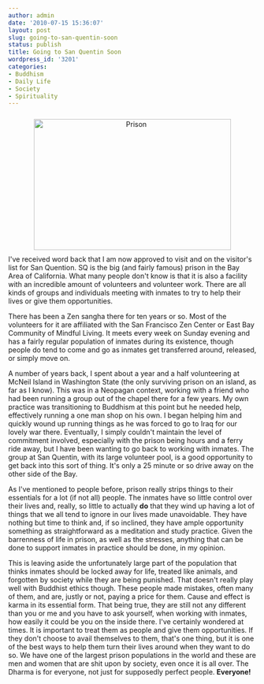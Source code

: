 ```yaml
---
author: admin
date: '2010-07-15 15:36:07'
layout: post
slug: going-to-san-quentin-soon
status: publish
title: Going to San Quentin Soon
wordpress_id: '3201'
categories:
- Buddhism
- Daily Life
- Society
- Spirituality
---
```

<div align="center"><a href="http://www.flickr.com/photos/albill/4797093235/" title="Prison by albill, on Flickr"><img hspace="10" vspace="10" src="https://farm5.static.flickr.com/4136/4797093235_1163fb2b13.jpg" width="400" height="266" alt="Prison" /></a></div>
I've received word back that I am now approved to visit and on the visitor's list for San Quention. SQ is the big (and fairly famous) prison in the Bay Area of California. What many people don't know is that it is also a facility with an incredible amount of volunteers and volunteer work. There are all kinds of groups and individuals meeting with inmates to try to help their lives or give them opportunities.

There has been a Zen sangha there for ten years or so.  Most of the volunteers for it are affiliated with the San Francisco Zen Center or East Bay Community of Mindful Living. It meets every week on Sunday evening and has a fairly regular population of inmates during its existence, though people do tend to come and go as inmates get transferred around, released, or simply move on. 

A number of years back, I spent about a year and a half volunteering at McNeil Island in Washington State (the only surviving prison on an island, as far as I know). This was in a Neopagan context, working with a friend who had been running a group out of the chapel there for a few years. My own practice was transitioning to Buddhism at this point but he needed help, effectively running a one man shop on his own. I began helping him and quickly wound up running things as he was forced to go to Iraq for our lovely war there. Eventually, I simply couldn't maintain the level of commitment involved, especially with the prison being hours and a ferry ride away, but I have been wanting to go back to working with inmates. The group at San Quentin, with its large volunteer pool, is a good opportunity to get back into this sort of thing. It's only a 25 minute or so drive away on the other side of the Bay.

As I've mentioned to people before, prison really strips things to their essentials for a lot (if not all) people. The inmates have so little control over their lives and, really, so little to actually <strong>do</strong> that they wind up having a lot of things that we all tend to ignore in our lives made unavoidable. They have nothing but time to think and, if so inclined, they have ample opportunity something as straightforward as a meditation and study practice. Given the barrenness of life in prison, as well as the stresses, anything that can be done to support inmates in practice should be done, in my opinion. 

This is leaving aside the unfortunately large part of the population that thinks inmates should be locked away for life, treated like animals, and forgotten by society while they are being punished. That doesn't really play well with Buddhist ethics though. These people made mistakes, often many of them, and are, justly or not, paying a price for them. Cause and effect is karma in its essential form. That being true, they are still not any different than you or me and you have to ask yourself, when working with inmates, how easily it could be you on the inside there. I've certainly wondered at times. It is important to treat them as people and give them opportunities. If they don't choose to avail themselves to them, that's one thing, but it is one of the best ways to help them turn their lives around when they want to do so. We have one of the largest prison populations in the world and these are men and women that are shit upon by society, even once it is all over. The Dharma is for everyone, not just for supposedly perfect people. <strong>Everyone!</strong>
